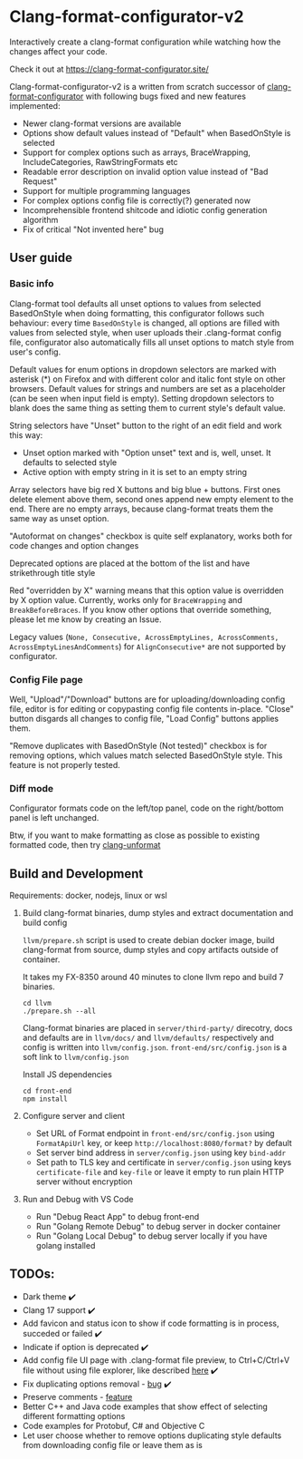 # Clang-format-configurator-v2

Interactively create a clang-format configuration while watching how the changes affect your code.

Check it out at https://clang-format-configurator.site/

Clang-format-configurator-v2 is a written from scratch successor of [clang-format-configurator](https://github.com/zed0/clang-format-configurator) with following bugs fixed and new features implemented:

- Newer clang-format versions are available
- Options show default values instead of "Default" when BasedOnStyle is selected
- Support for complex options such as arrays, BraceWrapping, IncludeCategories, RawStringFormats etc
- Readable error description on invalid option value instead of "Bad Request"
- Support for multiple programming languages
- For complex options config file is correctly(?) generated now
- Incomprehensible frontend shitcode and idiotic config generation algorithm
- Fix of critical "Not invented here" bug

## User guide
   
### Basic info

   Clang-format tool defaults all unset options to values from selected BasedOnStyle when doing formatting, this configurator follows such behaviour: every time `BasedOnStyle` is changed, all options are filled with values from selected style, when user uploads their .clang-format config file, configurator also automatically fills all unset options to match style from user's config. 
   
   Default values for enum options in dropdown selectors are marked with asterisk (*) on Firefox and with different color and italic font style on other browsers. Default values for strings and numbers are set as a placeholder (can be seen when input field is empty). Setting dropdown selectors to blank does the same thing as setting them to current style's default value.

   String selectors have "Unset" button to the right of an edit field and work this way:

   - Unset option marked with "Option unset" text and is, well, unset. It defaults to selected style
   - Active option with empty string in it is set to an empty string

   Array selectors have big red X buttons and big blue + buttons. First ones delete element above them, second ones append new empty element to the end. There are no empty arrays, because clang-format treats them the same way as unset option.

   "Autoformat on changes" checkbox is quite self explanatory, works both for code changes and option changes

   Deprecated options are placed at the bottom of the list and have strikethrough title style

   Red "overridden by X" warning means that this option value is overridden by X option value. Currently, works only for `BraceWrapping` and `BreakBeforeBraces`. If you know other options that override something, please let me know by creating an Issue. 

   Legacy values (`None, Consecutive, AcrossEmptyLines, AcrossComments, AcrossEmptyLinesAndComments`) for `AlignConsecutive*` are not supported by configurator.

### Config File page

   Well, "Upload"/"Download" buttons are for uploading/downloading config file, editor is for editing or copypasting config file contents in-place. "Close" button disgards all changes to config file, "Load Config" buttons applies them. 

   "Remove duplicates with BasedOnStyle (Not tested)" checkbox is for removing options, which values match selected BasedOnStyle style. This feature is not properly tested. 

### Diff mode

   Configurator formats code on the left/top panel, code on the right/bottom panel is left unchanged.

   Btw, if you want to make formatting as close as possible to existing formatted code, then try [clang-unformat](https://github.com/alandefreitas/clang-unformat)


## Build and Development

Requirements: docker, nodejs, linux or wsl

1. Build clang-format binaries, dump styles and extract documentation and build config
   
   ``llvm/prepare.sh`` script is used to create debian docker image, build clang-format from source, dump styles and copy artifacts outside of container. 
   
   It takes my FX-8350 around 40 minutes to clone llvm repo and build 7 binaries. 
   
   ```
   cd llvm
   ./prepare.sh --all
   ```
   Clang-format binaries are placed in ``server/third-party/`` direcotry, docs and defaults are in ``llvm/docs/`` and ``llvm/defaults/`` respectively and config is written into ``llvm/config.json``. ``front-end/src/config.json`` is a soft link to ``llvm/config.json``

   Install JS dependencies

   ```
   cd front-end
   npm install
   ```

2. Configure server and client
   
   - Set URL of Format endpoint in ``front-end/src/config.json`` using ``FormatApiUrl`` key, or keep ``http://localhost:8080/format?`` by default
   - Set server bind address in ``server/config.json`` using key ``bind-addr``
   - Set path to TLS key and certificate in ``server/config.json`` using keys ``certificate-file`` and ``key-file`` or leave it empty to run plain HTTP server without encryption
  
3. Run and Debug with VS Code
   
   - Run "Debug React App" to debug front-end
   - Run "Golang Remote Debug" to debug server in docker container
   - Run "Golang Local Debug" to debug server locally if you have golang installed


## TODOs:
   - Dark theme :heavy_check_mark:
   - Clang 17 support :heavy_check_mark:
   - Add favicon and status icon to show if code formatting is in process, succeded or failed :heavy_check_mark:
   - Indicate if option is deprecated :heavy_check_mark:
   - Add config file UI page with .clang-format file preview, to Ctrl+C/Ctrl+V file without using file explorer, like described [here](https://github.com/Wirena/clang-format-configurator-v2/issues/7)  :heavy_check_mark:
   - Fix duplicating options removal - [bug](https://github.com/Wirena/clang-format-configurator-v2/issues/21) :heavy_check_mark:
   - Preserve comments - [feature](https://github.com/Wirena/clang-format-configurator-v2/issues/21#issuecomment-1567945533)
   - Better C++ and Java code examples that show effect of selecting different formatting options
   - Code examples for Protobuf, C# and Objective C
   - Let user choose whether to remove options duplicating style defaults from downloading config file or leave them as is 
